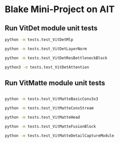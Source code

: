 # Blake Mini-Project on AIT

## Run VitDet module unit tests 

```bash
python -m tests.test_VitDetMlp

python -m tests.test_VitDetLayerNorm

python -m tests.test_VitDetResBottleneckBlock

python3 -m tests.test_VitDetAttention

```

## Run VitMatte module unit tests 

```bash

python -m tests.test_VitMatteBasicConv3x3

python -m tests.test_VitMatteConvStream

python -m tests.test_VitMatteHead

python -m tests.test_VitMatteFusionBlock

python -m tests.test_VitMatteDetailCaptureModule
```
